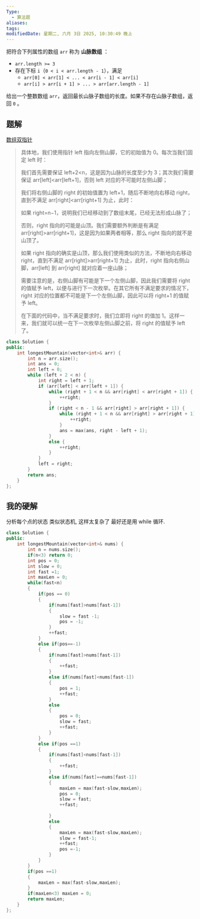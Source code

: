 ```yaml
---
Type:
  - 算法题
aliases: 
tags: 
modifiedDate: 星期二, 六月 3日 2025, 10:30:49 晚上
---
```

把符合下列属性的数组 `arr` 称为 **山脉数组** ：

- `arr.length >= 3`
- 存在下标 `i`（`0 < i < arr.length - 1`），满足
    - `arr[0] < arr[1] < ... < arr[i - 1] < arr[i]`
    - `arr[i] > arr[i + 1] > ... > arr[arr.length - 1]`

给出一个整数数组 `arr`，返回最长山脉子数组的长度。如果不存在山脉子数组，返回 `0` 。

## 题解

[数组双指针](数组双指针.md)

> 具体地，我们使用指针 left 指向左侧山脚，它的初始值为 0。每次当我们固定 left 时：
> 
> 我们首先需要保证 left+2<n，这是因为山脉的长度至少为 3；其次我们需要保证 arr[left]<arr[left+1]，否则 left 对应的不可能时左侧山脚；
> 
> 我们将右侧山脚的 right 的初始值置为 left+1，随后不断地向右移动 right，直到不满足 arr[right]<arr[right+1] 为止，此时：
> 
> 如果 right=n−1，说明我们已经移动到了数组末尾，已经无法形成山脉了；
> 
> 否则，right 指向的可能是山顶。我们需要额外判断是有满足 arr[right]>arr[right+1]，这是因为如果两者相等，那么 right 指向的就不是山顶了。
> 
> 如果 right 指向的确实是山顶，那么我们使用类似的方法，不断地向右移动 right，直到不满足 arr[right]>arr[right+1] 为止，此时，right 指向右侧山脚，arr[left] 到 arr[right] 就对应着一座山脉；
> 
> 需要注意的是，右侧山脚有可能是下一个左侧山脚，因此我们需要将 right 的值赋予 left，以便与进行下一次枚举。在其它所有不满足要求的情况下，right 对应的位置都不可能是下一个左侧山脚，因此可以将 right+1 的值赋予 left。
> 
> 在下面的代码中，当不满足要求时，我们立即将 right 的值加 1。这样一来，我们就可以统一在下一次枚举左侧山脚之前，将 right 的值赋予 left 了。

```cpp
class Solution {
public:
    int longestMountain(vector<int>& arr) {
        int n = arr.size();
        int ans = 0;
        int left = 0;
        while (left + 2 < n) {
            int right = left + 1;
            if (arr[left] < arr[left + 1]) {
                while (right + 1 < n && arr[right] < arr[right + 1]) {
                    ++right;
                }
                if (right < n - 1 && arr[right] > arr[right + 1]) {
                    while (right + 1 < n && arr[right] > arr[right + 1]) {
                        ++right;
                    }
                    ans = max(ans, right - left + 1);
                }
                else {
                    ++right;
                }
            }
            left = right;
        }
        return ans;
    }
};
```

## 我的硬解

分析每个点的状态
类似状态机, 这样太复杂了
最好还是用 while 循环.

```cpp
class Solution {
public:
    int longestMountain(vector<int>& nums) {
        int n = nums.size();
        if(n<3) return 0;
        int pos = 0;
        int slow = 0;
        int fast =1;
        int maxLen = 0;
        while(fast<n)
        {
            if(pos == 0)
            {
                if(nums[fast]>nums[fast-1])
                {
                    slow = fast -1;
                    pos = -1;
                }
                ++fast;
            }
            else if(pos==-1)
            {
                if(nums[fast]>nums[fast-1])
                {
                    ++fast;
                }
                else if(nums[fast]<nums[fast-1])
                {
                    pos = 1;
                    ++fast;
                }
                else
                {
                    pos = 0;
                    slow = fast;
                    ++fast;
                }
            }
            else if(pos ==1)
            {
                if(nums[fast]<nums[fast-1])
                {
                    ++fast;
                }
                else if(nums[fast]==nums[fast-1])
                {
                    maxLen = max(fast-slow,maxLen);
                    pos = 0;
                    slow = fast;
                    ++fast;
                    
                }
                else 
                {
                    maxLen = max(fast-slow,maxLen);
                    slow = fast-1;
                    ++fast;
                    pos =-1;
                }
            }
        }
        if(pos ==1)
        {
            maxLen = max(fast-slow,maxLen);
        }
        if(maxLen<3) maxLen = 0;
        return maxLen;
    }
};
```
